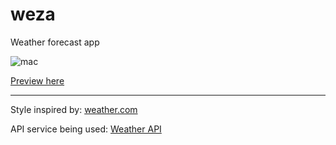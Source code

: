 # weza
Weather forecast app

![mac](https://user-images.githubusercontent.com/93953223/220738496-8f17cd24-48b7-48f3-96b2-66a8b6a843a5.png)

[Preview here](https://mystetic.github.io/weza/)

---
Style inspired by: [weather.com](https://weather.com/)

API service being used: [Weather API](https://www.weatherapi.com/)
